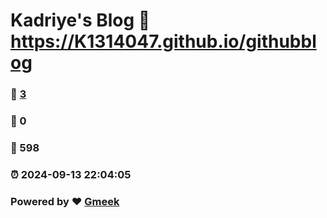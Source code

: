 # Kadriye's Blog :link: https://K1314047.github.io/githubblog 
### :page_facing_up: [3](https://K1314047.github.io/githubblog/tag.html) 
### :speech_balloon: 0 
### :hibiscus: 598 
### :alarm_clock: 2024-09-13 22:04:05 
### Powered by :heart: [Gmeek](https://github.com/Meekdai/Gmeek)
